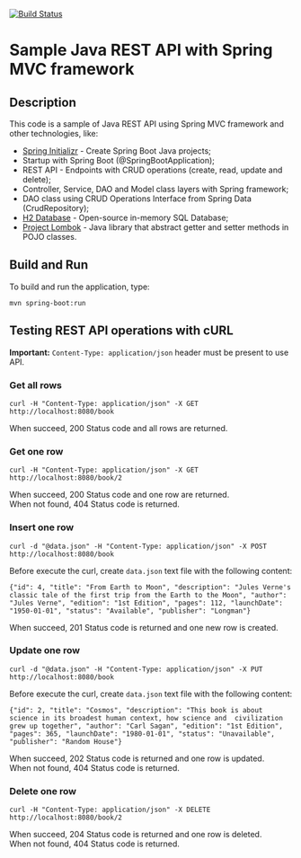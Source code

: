 [![Build Status](https://travis-ci.com/celsonakata/java-sample-spring-mvc-rest-api.svg)](https://travis-ci.com/celsonakata/java-sample-spring-mvc-rest-api)

# Sample Java REST API with Spring MVC framework

## Description
This code is a sample of Java REST API using Spring MVC framework and other technologies, like:

* [Spring Initializr](https://start.spring.io/) - Create Spring Boot Java projects;
* Startup with Spring Boot (@SpringBootApplication);
* REST API - Endpoints with CRUD operations (create, read, update and delete);
* Controller, Service, DAO and Model class layers with Spring framework; 
* DAO class using CRUD Operations Interface from Spring Data (CrudRepository);
* [H2 Database](https://www.h2database.com/html/main.html) - Open-source in-memory SQL Database;
* [Project Lombok](https://projectlombok.org/) - Java library that abstract getter and setter methods in POJO classes.

## Build and Run
To build and run the application, type:

```
mvn spring-boot:run
```

## Testing REST API operations with cURL

**Important:** `Content-Type: application/json` header must be present to use API.

### Get all rows
```
curl -H "Content-Type: application/json" -X GET http://localhost:8080/book
```
When succeed, 200 Status code and all rows are returned.

### Get one row
```
curl -H "Content-Type: application/json" -X GET http://localhost:8080/book/2
```
When succeed, 200 Status code and one row are returned.  
When not found, 404 Status code is returned.

### Insert one row
```
curl -d "@data.json" -H "Content-Type: application/json" -X POST http://localhost:8080/book
```
Before execute the curl, create `data.json` text file with the following content: 

```
{"id": 4, "title": "From Earth to Moon", "description": "Jules Verne's classic tale of the first trip from the Earth to the Moon", "author": "Jules Verne", "edition": "1st Edition", "pages": 112, "launchDate": "1950-01-01", "status": "Available", "publisher": "Longman"}
```
When succeed, 201 Status code is returned and one new row is created.

### Update one row
```
curl -d "@data.json" -H "Content-Type: application/json" -X PUT http://localhost:8080/book
```
Before execute the curl, create `data.json` text file with the following content: 

```
{"id": 2, "title": "Cosmos", "description": "This book is about science in its broadest human context, how science and  civilization grew up together", "author": "Carl Sagan", "edition": "1st Edition", "pages": 365, "launchDate": "1980-01-01", "status": "Unavailable", "publisher": "Random House"}
```
When succeed, 202 Status code is returned and one row is updated.  
When not found, 404 Status code is returned.

### Delete one row
```
curl -H "Content-Type: application/json" -X DELETE http://localhost:8080/book/2
```
When succeed, 204 Status code is returned and one row is deleted.  
When not found, 404 Status code is returned.


